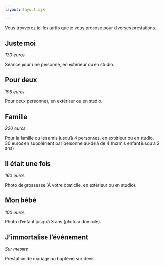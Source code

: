 ```yaml
---
layout: layout.njk

---
```

Vous trouverez ici les tarifs que je vous propose pour diverses prestations.

## Juste moi

_130 euros_

Séance pour une personne, en extérieur ou en studio.

## Pour deux

_195 euros_

Pour deux personnes, en extérieur ou en studio.

## Famille

_220 euros_

Pour la famille ou les amis jusqu’à 4 personnes, en extérieur ou en studio. 30 euros en supplément par personne au-delà de 4 (hormis enfant jusqu’à 2 ans)

## Il était une fois

_160 euros_

Photo de grossesse (À votre domicile, en extérieur ou en studio).

## Mon bébé

_100 euros_

Photo d’enfant jusqu’à 3 ans (photo à domicile).

## J’immortalise l’événement

_Sur mesure_

Prestation de mariage ou baptême sur devis.